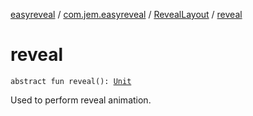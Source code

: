 [easyreveal](../../index.md) / [com.jem.easyreveal](../index.md) / [RevealLayout](index.md) / [reveal](./reveal.md)

# reveal

`abstract fun reveal(): `[`Unit`](https://kotlinlang.org/api/latest/jvm/stdlib/kotlin/-unit/index.html)

Used to perform reveal animation.

